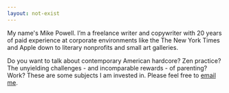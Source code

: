 ```yaml
---
layout: not-exist
---
```


My name's Mike Powell. I’m a freelance writer and copywriter with 20 years of paid experience at corporate environments like the The New York Times and Apple down to literary nonprofits and small art galleries. 

Do you want to talk about contemporary American hardcore? Zen practice? The unyielding challenges - and incomparable rewards - of parenting? Work? These are some subjects I am invested in. Please feel free to [email me](mailto:revelatory@gmail.com).
